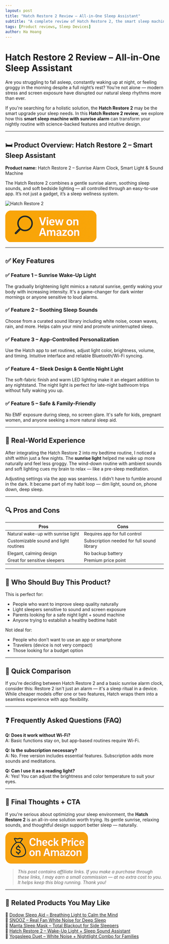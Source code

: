 ```yaml
---
layout: post
title: "Hatch Restore 2 Review – All-in-One Sleep Assistant"
subtitle: "A complete review of Hatch Restore 2, the smart sleep machine with sunrise alarm that’s redefining bedtime routines."
tags: [Product reviews, Sleep Devices]
author: Ha Hoang
---
```


# Hatch Restore 2 Review – All-in-One Sleep Assistant

Are you struggling to fall asleep, constantly waking up at night, or feeling groggy in the morning despite a full night’s rest? You're not alone — modern stress and screen exposure have disrupted our natural sleep rhythms more than ever.

If you're searching for a holistic solution, the **Hatch Restore 2** may be the smart upgrade your sleep needs. In this **Hatch Restore 2 review**, we explore how this **smart sleep machine with sunrise alarm** can transform your nightly routine with science-backed features and intuitive design.

---

## 🛏️ Product Overview: Hatch Restore 2 – Smart Sleep Assistant

**Product name:** Hatch Restore 2 – Sunrise Alarm Clock, Smart Light & Sound Machine

The Hatch Restore 2 combines a gentle sunrise alarm, soothing sleep sounds, and soft bedside lighting — all controlled through an easy-to-use app. It’s not just a gadget, it’s a sleep wellness system.

![Hatch Restore 2](https://m.media-amazon.com/images/I/819o21WSPiL._AC_SL1500_.jpg)

[![View on Amazon](/assets/img/view.png)](https://amzn.to/3YDKuhx?tag=havan07-20)

---

## ✅ Key Features

### ✅ Feature 1 – Sunrise Wake-Up Light  
The gradually brightening light mimics a natural sunrise, gently waking your body with increasing intensity. It's a game-changer for dark winter mornings or anyone sensitive to loud alarms.

### ✅ Feature 2 – Soothing Sleep Sounds  
Choose from a curated sound library including white noise, ocean waves, rain, and more. Helps calm your mind and promote uninterrupted sleep.

### ✅ Feature 3 – App-Controlled Personalization  
Use the Hatch app to set routines, adjust light color, brightness, volume, and timing. Intuitive interface and reliable Bluetooth/Wi-Fi syncing.

### ✅ Feature 4 – Sleek Design & Gentle Night Light  
The soft-fabric finish and warm LED lighting make it an elegant addition to any nightstand. The night light is perfect for late-night bathroom trips without fully waking you up.

### ✅ Feature 5 – Safe & Family-Friendly  
No EMF exposure during sleep, no screen glare. It's safe for kids, pregnant women, and anyone seeking a more natural sleep aid.

---

## 💬 Real-World Experience

After integrating the Hatch Restore 2 into my bedtime routine, I noticed a shift within just a few nights. The **sunrise light** helped me wake up more naturally and feel less groggy. The wind-down routine with ambient sounds and soft lighting cues my brain to relax — like a pre-sleep meditation.

Adjusting settings via the app was seamless. I didn’t have to fumble around in the dark. It became part of my habit loop — dim light, sound on, phone down, deep sleep.

---

## 🔍 Pros and Cons

| Pros | Cons |
|------|------|
| Natural wake-up with sunrise light | Requires app for full control |
| Customizable sound and light routines | Subscription needed for full sound library |
| Elegant, calming design | No backup battery |
| Great for sensitive sleepers | Premium price point |

---

## 👥 Who Should Buy This Product?

This is perfect for:

- People who want to improve sleep quality naturally  
- Light sleepers sensitive to sound and screen exposure  
- Parents looking for a safe night light + sound machine  
- Anyone trying to establish a healthy bedtime habit

Not ideal for:

- People who don’t want to use an app or smartphone  
- Travelers (device is not very compact)  
- Those looking for a budget option

---

## 🔄 Quick Comparison

If you're deciding between Hatch Restore 2 and a basic sunrise alarm clock, consider this: Restore 2 isn't just an alarm — it's a sleep ritual in a device. While cheaper models offer one or two features, Hatch wraps them into a seamless experience with app flexibility.

---

## ❓ Frequently Asked Questions (FAQ)

**Q: Does it work without Wi-Fi?**  
A: Basic functions stay on, but app-based routines require Wi-Fi.

**Q: Is the subscription necessary?**  
A: No. Free version includes essential features. Subscription adds more sounds and meditations.

**Q: Can I use it as a reading light?**  
A: Yes! You can adjust the brightness and color temperature to suit your eyes.

---

## 🎯 Final Thoughts + CTA

If you're serious about optimizing your sleep environment, the **Hatch Restore 2** is an all-in-one solution worth trying. Its gentle sunrise, relaxing sounds, and thoughtful design support better sleep — naturally.

[![Check Price on Amazon](/assets/img/checkprice.png)](https://amzn.to/3YDKuhx?tag=havan07-20)

> *This post contains affiliate links. If you make a purchase through these links, I may earn a small commission — at no extra cost to you. It helps keep this blog running. Thank you!*

---

## 🧾 Related Products You May Like

<ul style="list-style: none; padding-left: 0;">
  <li>
    🔗 <a href="https://havan.yoga/2025/05/13/dodow-sleep-aid-review/">Dodow Sleep Aid – Breathing Light to Calm the Mind</a>
  </li>
  <li>
    🔗 <a href="https://havan.yoga/2025/05/13/snooz-review/">SNOOZ – Real Fan White Noise for Deep Sleep</a>
  </li>
  <li>
    🔗 <a href="https://havan.yoga/2025/05/13/manta-sleep-mask-review/">Manta Sleep Mask – Total Blackout for Side Sleepers</a>
  </li>
  <li>
    🔗 <a href="https://havan.yoga/2025/05/13/hatch-restore-2-review/">Hatch Restore 2 – Wake-Up Light + Sleep Sound Assistant</a>
  </li>
  <li>
    🔗 <a href="https://havan.yoga/2025/05/13/yogasleep-duet-review/">Yogasleep Duet – White Noise + Nightlight Combo for Families</a>
  </li>
</ul>
